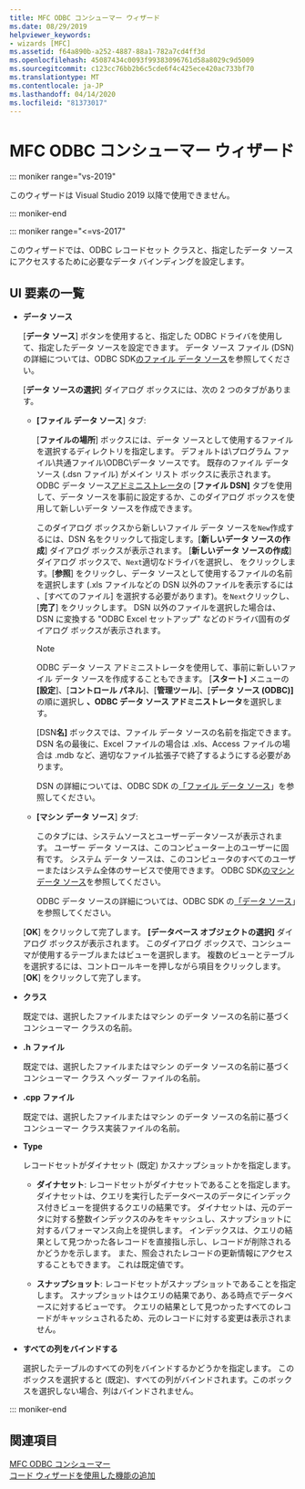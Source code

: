 ```yaml
---
title: MFC ODBC コンシューマー ウィザード
ms.date: 08/29/2019
helpviewer_keywords:
- wizards [MFC]
ms.assetid: f64a890b-a252-4887-88a1-782a7cd4ff3d
ms.openlocfilehash: 45087434c0093f99383096761d58a8029c9d5009
ms.sourcegitcommit: c123cc76bb2b6c5cde6f4c425ece420ac733bf70
ms.translationtype: MT
ms.contentlocale: ja-JP
ms.lasthandoff: 04/14/2020
ms.locfileid: "81373017"
---
```

# <a name="mfc-odbc-consumer-wizard"></a>MFC ODBC コンシューマー ウィザード

::: moniker range="vs-2019"

このウィザードは Visual Studio 2019 以降で使用できません。

::: moniker-end

::: moniker range="<=vs-2017"

このウィザードでは、ODBC レコードセット クラスと、指定したデータ ソースにアクセスするために必要なデータ バインディングを設定します。

## <a name="uielement-list"></a>UI 要素の一覧

- **データ ソース**

  [**データ ソース**] ボタンを使用すると、指定した ODBC ドライバを使用して、指定したデータ ソースを設定できます。 データ ソース ファイル (DSN) の詳細については、ODBC SDK[のファイル データ ソース](/sql/odbc/reference/file-data-sources)を参照してください。

  [**データ ソースの選択**] ダイアログ ボックスには、次の 2 つのタブがあります。

  - **[ファイル データ ソース**] タブ:

     [**ファイルの場所**] ボックスには、データ ソースとして使用するファイルを選択するディレクトリを指定します。 デフォルトは\プログラム ファイル\共通ファイル\ODBC\データ ソースです。 既存のファイル データ ソース (.dsn ファイル) がメイン リスト ボックスに表示されます。 ODBC データ ソース[アドミニストレータ](/sql/odbc/admin/odbc-data-source-administrator)の [**ファイル DSN]** タブを使用して、データ ソースを事前に設定するか、このダイアログ ボックスを使用して新しいデータ ソースを作成できます。

     このダイアログ ボックスから新しいファイル データ ソースを`New`作成するには、DSN 名をクリックして指定します。[**新しいデータ ソースの作成**] ダイアログ ボックスが表示されます。 [**新しいデータ ソースの作成**] ダイアログ ボックスで、`Next`適切なドライバを選択し、 をクリックします。[**参照**] をクリックし、データ ソースとして使用するファイルの名前を選択します (.xls ファイルなどの DSN 以外のファイルを表示するには 、[すべてのファイル] を選択する必要があります)。を`Next`クリックし、[**完了**] をクリックします。 DSN 以外のファイルを選択した場合は、DSN に変換する "ODBC Excel セットアップ" などのドライバ固有のダイアログ ボックスが表示されます。

     > [!NOTE]
     > ODBC データ ソース アドミニストレータを使用して、事前に新しいファイル データ ソースを作成することもできます。 [**スタート]** メニューの **[設定**]、[**コントロール パネル**]、[**管理ツール**]、[**データ ソース (ODBC)]** の順に選択し **、ODBC データ ソース アドミニストレータ**を選択します。

     [DSN**名]** ボックスでは、ファイル データ ソースの名前を指定できます。 DSN 名の最後に、Excel ファイルの場合は .xls、Access ファイルの場合は .mdb など、適切なファイル拡張子で終了するようにする必要があります。

     DSN の詳細については、ODBC SDK の[「ファイル データ ソース](/sql/odbc/reference/file-data-sources)」を参照してください。

  - **[マシン データ ソース**] タブ:

     このタブには、システムソースとユーザーデータソースが表示されます。 ユーザー データ ソースは、このコンピューター上のユーザーに固有です。 システム データ ソースは、このコンピュータのすべてのユーザーまたはシステム全体のサービスで使用できます。 ODBC SDK[のマシン データ ソース](/sql/odbc/reference/machine-data-sources)を参照してください。

     ODBC データ ソースの詳細については、ODBC SDK の[「データ ソース](/sql/odbc/reference/data-sources)」を参照してください。

  [**OK**] をクリックして完了します。 **[データベース オブジェクトの選択]** ダイアログ ボックスが表示されます。 このダイアログ ボックスで、コンシューマが使用するテーブルまたはビューを選択します。 複数のビューとテーブルを選択するには、コントロールキーを押しながら項目をクリックします。 [**OK**] をクリックして完了します。

- **クラス**

   既定では、選択したファイルまたはマシン のデータ ソースの名前に基づくコンシューマー クラスの名前。

- **.h ファイル**

   既定では、選択したファイルまたはマシン のデータ ソースの名前に基づくコンシューマー クラス ヘッダー ファイルの名前。

- **.cpp ファイル**

   既定では、選択したファイルまたはマシン のデータ ソースの名前に基づくコンシューマー クラス実装ファイルの名前。

- **Type**

   レコードセットがダイナセット (既定) かスナップショットかを指定します。

  - **ダイナセット**: レコードセットがダイナセットであることを指定します。 ダイナセットは、クエリを実行したデータベースのデータにインデックス付きビューを提供するクエリの結果です。 ダイナセットは、元のデータに対する整数インデックスのみをキャッシュし、スナップショットに対するパフォーマンス向上を提供します。 インデックスは、クエリの結果として見つかった各レコードを直接指し示し、レコードが削除されるかどうかを示します。 また、照会されたレコードの更新情報にアクセスすることもできます。 これは既定値です。

  - **スナップショット**: レコードセットがスナップショットであることを指定します。 スナップショットはクエリの結果であり、ある時点でデータベースに対するビューです。 クエリの結果として見つかったすべてのレコードがキャッシュされるため、元のレコードに対する変更は表示されません。

- **すべての列をバインドする**

   選択したテーブルのすべての列をバインドするかどうかを指定します。 このボックスを選択すると (既定)、すべての列がバインドされます。このボックスを選択しない場合、列はバインドされません。

::: moniker-end

## <a name="see-also"></a>関連項目

[MFC ODBC コンシューマー](../../mfc/reference/adding-an-mfc-odbc-consumer.md)<br/>
[コード ウィザードを使用した機能の追加](../../ide/adding-functionality-with-code-wizards-cpp.md)
